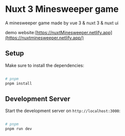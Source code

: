 # Nuxt 3 Minesweeper game

A minesweeper game made by vue 3 & nuxt 3 & nuxt ui

demo website:[https://nuxtMinesweeper.netlify.app](https://nuxtminesweeper.netlify.app/)

## Setup

Make sure to install the dependencies:

```bash

# pnpm
pnpm install

``` 

## Development Server

Start the development server on `http://localhost:3000`:

```bash

# pnpm
pnpm run dev

```
